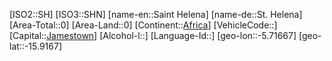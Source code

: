 ﻿---
location: [-15.9167,-5.71667]
type: Country
tags:
- geo/Country

SpocWebEntityId: 27015
isDeleted: false
confidential: public

---
[ISO2::SH]
[ISO3::SHN]
[name-en::Saint Helena]
[name-de::St. Helena]
[Area-Total::0]
[Area-Land::0]
[Continent::[Africa](geo/Continent/Africa.md)]
[VehicleCode::]
[Capital::[Jamestown](geo/Continent/Africa/Saint_Helena/Jamestown.md)]
[Alcohol-l::]
[Language-Id::]
[geo-lon::-5.71667]
[geo-lat::-15.9167]

